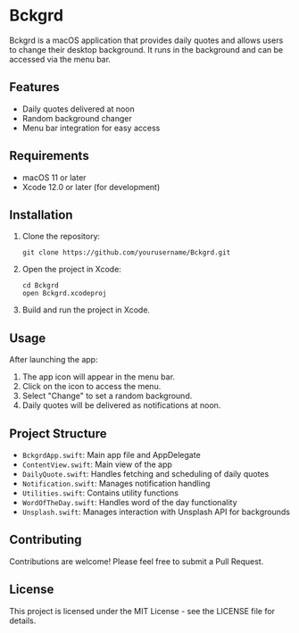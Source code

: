 # Bckgrd

Bckgrd is a macOS application that provides daily quotes and allows users to change their desktop background. It runs in the background and can be accessed via the menu bar.

## Features

- Daily quotes delivered at noon
- Random background changer
- Menu bar integration for easy access

## Requirements

- macOS 11 or later
- Xcode 12.0 or later (for development)

## Installation

1. Clone the repository:
   ```
   git clone https://github.com/yourusername/Bckgrd.git
   ```
2. Open the project in Xcode:
   ```
   cd Bckgrd
   open Bckgrd.xcodeproj
   ```
3. Build and run the project in Xcode.

## Usage

After launching the app:

1. The app icon will appear in the menu bar.
2. Click on the icon to access the menu.
3. Select "Change" to set a random background.
4. Daily quotes will be delivered as notifications at noon.

## Project Structure

- `BckgrdApp.swift`: Main app file and AppDelegate
- `ContentView.swift`: Main view of the app
- `DailyQuote.swift`: Handles fetching and scheduling of daily quotes
- `Notification.swift`: Manages notification handling
- `Utilities.swift`: Contains utility functions
- `WordOfTheDay.swift`: Handles word of the day functionality
- `Unsplash.swift`: Manages interaction with Unsplash API for backgrounds

## Contributing

Contributions are welcome! Please feel free to submit a Pull Request.

## License

This project is licensed under the MIT License - see the LICENSE file for details.